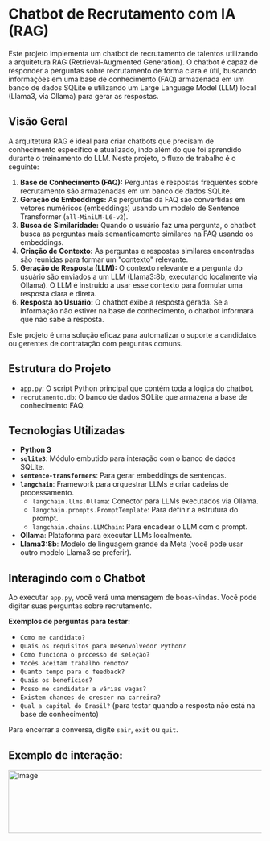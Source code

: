 # Chatbot de Recrutamento com IA (RAG)

Este projeto implementa um chatbot de recrutamento de talentos utilizando a arquitetura RAG (Retrieval-Augmented Generation). O chatbot é capaz de responder a perguntas sobre recrutamento de forma clara e útil, buscando informações em uma base de conhecimento (FAQ) armazenada em um banco de dados SQLite e utilizando um Large Language Model (LLM) local (Llama3, via Ollama) para gerar as respostas.

## Visão Geral

A arquitetura RAG é ideal para criar chatbots que precisam de conhecimento específico e atualizado, indo além do que foi aprendido durante o treinamento do LLM. Neste projeto, o fluxo de trabalho é o seguinte:

1.  **Base de Conhecimento (FAQ):** Perguntas e respostas frequentes sobre recrutamento são armazenadas em um banco de dados SQLite.
2.  **Geração de Embeddings:** As perguntas da FAQ são convertidas em vetores numéricos (embeddings) usando um modelo de Sentence Transformer (`all-MiniLM-L6-v2`).
3.  **Busca de Similaridade:** Quando o usuário faz uma pergunta, o chatbot busca as perguntas mais semanticamente similares na FAQ usando os embeddings.
4.  **Criação de Contexto:** As perguntas e respostas similares encontradas são reunidas para formar um "contexto" relevante.
5.  **Geração de Resposta (LLM):** O contexto relevante e a pergunta do usuário são enviados a um LLM (Llama3:8b, executando localmente via Ollama). O LLM é instruído a usar esse contexto para formular uma resposta clara e direta.
6.  **Resposta ao Usuário:** O chatbot exibe a resposta gerada. Se a informação não estiver na base de conhecimento, o chatbot informará que não sabe a resposta.

Este projeto é uma solução eficaz para automatizar o suporte a candidatos ou gerentes de contratação com perguntas comuns.

## Estrutura do Projeto

* `app.py`: O script Python principal que contém toda a lógica do chatbot.
* `recrutamento.db`: O banco de dados SQLite que armazena a base de conhecimento FAQ.

## Tecnologias Utilizadas

* **Python 3**
* **`sqlite3`**: Módulo embutido para interação com o banco de dados SQLite.
* **`sentence-transformers`**: Para gerar embeddings de sentenças.
* **`langchain`**: Framework para orquestrar LLMs e criar cadeias de processamento.
    * `langchain.llms.Ollama`: Conector para LLMs executados via Ollama.
    * `langchain.prompts.PromptTemplate`: Para definir a estrutura do prompt.
    * `langchain.chains.LLMChain`: Para encadear o LLM com o prompt.
* **Ollama**: Plataforma para executar LLMs localmente.
* **Llama3:8b**: Modelo de linguagem grande da Meta (você pode usar outro modelo Llama3 se preferir).


## Interagindo com o Chatbot

Ao executar `app.py`, você verá uma mensagem de boas-vindas. Você pode digitar suas perguntas sobre recrutamento.

**Exemplos de perguntas para testar:**

* `Como me candidato?`
* `Quais os requisitos para Desenvolvedor Python?`
* `Como funciona o processo de seleção?`
* `Vocês aceitam trabalho remoto?`
* `Quanto tempo para o feedback?`
* `Quais os benefícios?`
* `Posso me candidatar a várias vagas?`
* `Existem chances de crescer na carreira?`
* `Qual a capital do Brasil?` (para testar quando a resposta não está na base de conhecimento)

Para encerrar a conversa, digite `sair`, `exit` ou `quit`.

## Exemplo de interação:

<img width="882" height="125" alt="Image" src="https://github.com/user-attachments/assets/71ad3d85-389c-47f0-97d9-c850070bc8f1" />

